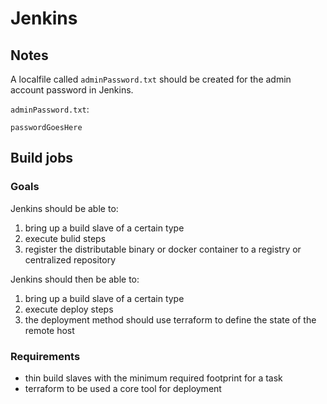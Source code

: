 # Jenkins

## Notes

A localfile called `adminPassword.txt` should be created for the admin account password in Jenkins.

`adminPassword.txt`:

```text
passwordGoesHere
```

## Build jobs

### Goals

Jenkins should be able to:

1. bring up a build slave of a certain type
1. execute bulid steps
1. register the distributable binary or docker container to a registry or centralized repository

Jenkins should then be able to:

1. bring up a build slave of a certain type
1. execute deploy steps
1. the deployment method should use terraform to define the state of the remote host

### Requirements

- thin build slaves with the minimum required footprint for a task
- terraform to be used a core tool for deployment
